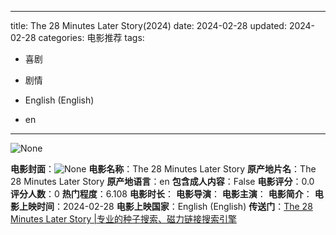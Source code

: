 
---
title: The 28 Minutes Later Story(2024)
date: 2024-02-28
updated: 2024-02-28
categories: 电影推荐
tags:

- 喜剧
- 剧情

- English (English)
- en
---

<img src="https://image.tmdb.org/t/p/originalNone" alt="None" title="None">

**电影封面**：<img src="https://image.tmdb.org/t/p/w200None" alt="None" title="None">
**电影名称**：The 28 Minutes Later Story
**原产地片名**：The 28 Minutes Later Story
**原产地语言**：en
**包含成人内容**：False
**电影评分**：0.0
**评分人数**：0
**热门程度**：6.108
**电影时长**：
**电影导演**：
**电影主演**：
**电影简介**：
**电影上映时间**：2024-02-28
**电影上映国家**：English (English)
**传送门**：[The 28 Minutes Later Story |专业的种子搜索、磁力链接搜索引擎](https://movie.amd794.com:2083/?search=The%2028%20Minutes%20Later%20Story&ordering=&mode=match_phrase&page_size=10&page=1)

